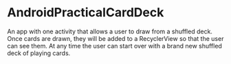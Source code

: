 # AndroidPracticalCardDeck
An app with one activity that allows a user to draw from a shuffled deck. Once cards are drawn, they will be added to a RecyclerView so that the user can see them.  At any time the user can start over with a brand new shuffled deck of playing cards. 

